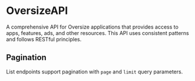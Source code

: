 # OversizeAPI

A comprehensive API for Oversize applications that provides access to apps, features, ads,
and other resources. This API uses consistent patterns and follows RESTful principles.

## Pagination
List endpoints support pagination with `page` and `limit` query parameters.